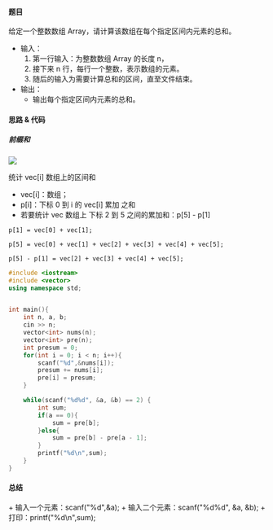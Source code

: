 <h4 id="Xp4H1">题目</h4>
给定一个整数数组 Array，请计算该数组在每个指定区间内元素的总和。

+ 输入：
    1. 第一行输入：为整数数组 Array 的长度 n，
    2. 接下来 n 行，每行一个整数，表示数组的元素。
    3. 随后的输入为需要计算总和的区间，直至文件结束。
+ 输出：
    - 输出每个指定区间内元素的总和。

<h4 id="MU1NO">思路 & 代码</h4>
<h5 id="QA6WN">前缀和</h5>

![](http://cdn.notes.kamacoder.com/8f354219-ae52-4c57-9aa9-d88fa810eb8f.png)  

统计 vec[i] 数组上的区间和

+ vec[i]：数组；
+ p[i]：下标 0 到 i  的 vec[i] 累加 之和
+ 若要统计 vec 数组上 下标 2 到 5 之间的累加和：p[5] - p[1]

`p[1] = vec[0] + vec[1];`

`p[5] = vec[0] + vec[1] + vec[2] + vec[3] + vec[4] + vec[5];`

`p[5] - p[1] = vec[2] + vec[3] + vec[4] + vec[5];`



```cpp
#include <iostream>
#include <vector>
using namespace std;


int main(){
    int n, a, b;
    cin >> n;
    vector<int> nums(n);
    vector<int> pre(n);
    int presum = 0;
    for(int i = 0; i < n; i++){
        scanf("%d",&nums[i]);
        presum += nums[i];
        pre[i] = presum;
    }

    while(scanf("%d%d", &a, &b) == 2) {
        int sum;
        if(a == 0){
            sum = pre[b];
        }else{
            sum = pre[b] - pre[a - 1];
        }
        printf("%d\n",sum);
    }
}
```

<h4 id="nkESX">总结</h4>
+ 输入一个元素：scanf("%d",&a);
+ 输入二个元素：scanf("%d%d", &a, &b);
+ 打印：printf("%d\n",sum);

